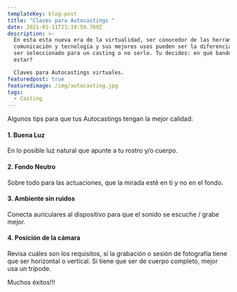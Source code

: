```yaml
---
templateKey: blog-post
title: "Claves para Autocastings "
date: 2021-01-11T21:19:59.769Z
description: >-
  En esta esta nueva era de la virtualidad, ser conocedor de las herramientas de
  comunicación y tecnología y sus mejores usos pueden ser la diferencia entre
  ser seleccionado para un casting o no serlo. Tu decides: en qué bando quieres
  estar?

  Claves para Autocastings virtuales.
featuredpost: true
featuredimage: /img/autocasting.jpg
tags:
  - Casting
---
```

<!--StartFragment-->

Algunos tips para que tus Autocastings tengan la mejor calidad:

#### 1. Buena Luz

En lo posible luz natural que apunte a tu rostro y/o cuerpo.

#### 2. Fondo Neutro

Sobre todo para las actuaciones, que la mirada esté en ti y no en el fondo.

#### 3. Ambiente sin ruidos

Conecta auriculares al dispositivo para que el sonido se escuche / grabe mejor.

#### 4. Posición de la cámara

Revisa cuáles son los requisitos, si la grabación o sesión de fotografía tiene que ser horizontal o vertical. Si tiene que ser de cuerpo completo, mejor usa un trípode.

Muchos éxitos!!!



<!--EndFragment-->